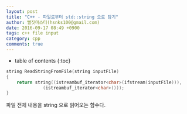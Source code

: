 ```yaml
---
layout: post
title: "C++ - 파일로부터 std::string 으로 담기"
author: 뻘짓마스터(hsnks100@gmail.com)
date: 2016-09-17 08:49 +0900
tags: c++ file input
category: cpp
comments: true
---
```

* table of contents
{:toc}

``` cpp
string ReadStringFromFile(string inputFile)
{
    return string((istreambuf_iterator<char>(ifstream(inputFile))),
              (istreambuf_iterator<char>()));
} 
```

파일 전체 내용을 string 으로 읽어오는 함수다.
